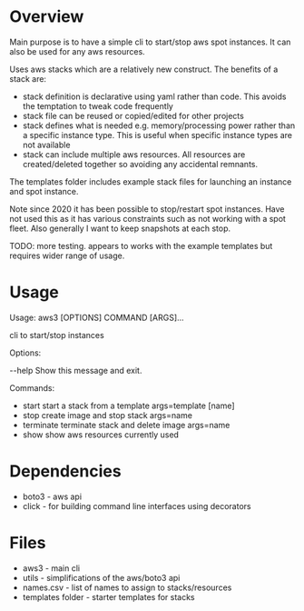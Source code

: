 Overview
========

Main purpose is to have a simple cli to start/stop aws spot instances. It can also be used for any aws resources.

Uses aws stacks which are a relatively new construct. The benefits of a stack are:

* stack definition is declarative using yaml rather than code. This avoids the temptation to tweak code frequently
* stack file can be reused or copied/edited for other projects
* stack defines what is needed e.g. memory/processing power rather than a specific instance type. This is useful when specific instance types are not available
* stack can include multiple aws resources. All resources are created/deleted together so avoiding any accidental remnants.

The templates folder includes example stack files for launching an instance and spot instance.

Note since 2020 it has been possible to stop/restart spot instances. Have not used this as it has various constraints such as not working with a spot fleet. Also generally I want to keep snapshots at each stop.

TODO: more testing. appears to works with the example templates but requires wider range of usage.

Usage
=====

Usage: aws3 [OPTIONS] COMMAND [ARGS]...

  cli to start/stop instances

Options:

  --help  Show this message and exit.

Commands:
  * start      start a stack from a template args=template [name]
  * stop       create image and stop stack args=name
  * terminate  terminate stack and delete image args=name
  * show       show aws resources currently used


Dependencies
============

* boto3 - aws api
* click - for building command line interfaces using decorators

Files
=====

* aws3 - main cli
* utils - simplifications of the aws/boto3 api
* names.csv - list of names to assign to stacks/resources
* templates folder - starter templates for stacks